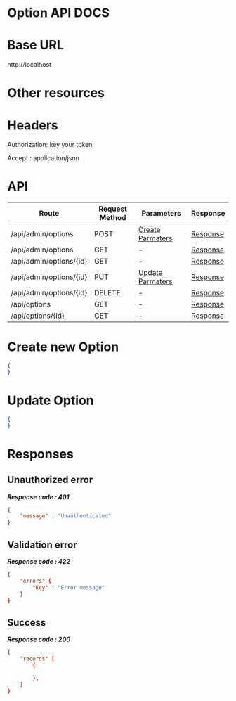 # Option API DOCS

# Base URL
http://localhost

# Other resources 

 
# Headers

Authorization: key your token

Accept : application/json

# API 

| Route                        | Request Method | Parameters | Response  |
| -----------                  | -----------    |----------- |---------- |
| /api/admin/options            | POST           |  [Create Parmaters](#Create)|[Response](#Response)|
| /api/admin/options | GET           |-|  [Response](#Response)         |
|/api/admin/options/{id}         | GET           |  - |  [Response](#Response)         |
|/api/admin/options/{id}        |PUT           |  [Update Parmaters](#Update)|[Response](#Response)     |
|/api/admin/options/{id}        |DELETE           |  -|[Response](#Response)| 
|/api/options        |GET           |-| [Response](#Response)|
|/api/options/{id}        |GET           |-|[Response](#Response)|


# <a name="Create"> </a> Create new Option 

```json
{
} 
```

# <a name="Update"> </a> Update Option

```json
{
} 
```
# <a name="Response"> </a> Responses 

## Unauthorized error

__*Response code : 401*__
```json 
{
    "message" : "Unauthenticated"
}
```

## Validation error 
__*Response code : 422*__

```json 
{
    "errors" {
        "Key" : "Error message"
    }
}
```
## Success  
__*Response code : 200*__
```json 
{
    "records" [
        {

        },
    ]
}
```
